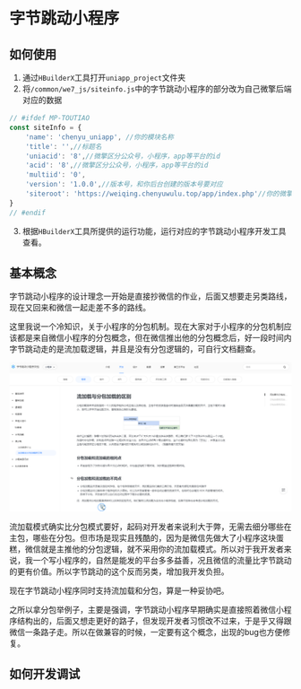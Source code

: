 # 字节跳动小程序

## 如何使用
1. 通过`HBuilderX`工具打开`uniapp_project`文件夹
2. 将`/common/we7_js/siteinfo.js`中的字节跳动小程序的部分改为自己微擎后端对应的数据
```js
// #ifdef MP-TOUTIAO
const siteInfo = {
    'name': 'chenyu_uniapp', //你的模块名称
    'title': '',//标题名
    'uniacid': '8',//微擎区分公众号，小程序，app等平台的id
    'acid': '8',//微擎区分公众号，小程序，app等平台的id
    'multiid': '0',
    'version': '1.0.0',//版本号，和你后台创建的版本号要对应
    'siteroot': 'https://weiqing.chenyuwulu.top/app/index.php'//你的微擎域名地址
}
// #endif
```
3. 根据`HBuilderX`工具所提供的运行功能，运行对应的字节跳动小程序开发工具查看。

## 基本概念

字节跳动小程序的设计理念一开始是直接抄微信的作业，后面又想要走另类路线，现在又回来和微信一起走差不多的路线。

这里我说一个冷知识，关于小程序的分包机制。现在大家对于小程序的分包机制应该都是来自微信小程序的分包概念，但在微信推出他的分包概念后，好一段时间内字节跳动走的是流加载逻辑，并且是没有分包逻辑的，可自行文档翻查。

![](static/mp_toutiao/1.png)

流加载模式确实比分包模式要好，起码对开发者来说利大于弊，无需去细分哪些在主包，哪些在分包。但市场是现实且残酷的，因为是微信先做大了小程序这块蛋糕，微信就是主推他的分包逻辑，就不采用你的流加载模式。所以对于我开发者来说，我一个写小程序的，自然是能发的平台多多益善，况且微信的流量比字节跳动的更有价值。所以字节跳动的这个反而另类，增加我开发负担。

现在字节跳动小程序同时支持流加载和分包，算是一种妥协吧。

之所以拿分包举例子，主要是强调，字节跳动小程序早期确实是直接照着微信小程序结构出的，后面又想走更好的路子，但发现开发者习惯改不过来，于是乎又得跟微信一条路子走。所以在做兼容的时候，一定要有这个概念，出现的bug也方便修复。

## 如何开发调试